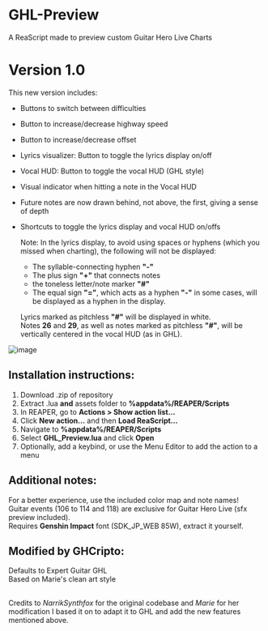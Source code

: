 # GHL-Preview
A ReaScript made to preview custom Guitar Hero Live Charts

# Version 1.0
This new version includes:
- Buttons to switch between difficulties
- Button to increase/decrease highway speed
- Button to increase/decrease offset
- Lyrics visualizer: Button to toggle the lyrics display on/off
- Vocal HUD: Button to toggle the vocal HUD (GHL style)
- Visual indicator when hitting a note in the Vocal HUD
- Future notes are now drawn behind, not above, the first, giving a sense of depth
- Shortcuts to toggle the lyrics display and vocal HUD on/offs

  Note:
  In the lyrics display, to avoid using spaces or hyphens (which you missed when charting), the following will not be displayed:
  - The syllable-connecting hyphen **"-"**
  - The plus sign **"+"** that connects notes
  - the toneless letter/note marker **"#"**
  - The equal sign **"="**, which acts as a hyphen **"-"** in some cases, will be displayed as a hyphen in the display.
  
  Lyrics marked as pitchless **"#"** will be displayed in white.  
  Notes **26** and **29**, as well as notes marked as pitchless **"#"**, will be vertically centered in the vocal HUD (as in GHL).

![image](https://github.com/user-attachments/assets/27ec277e-dcd1-45b4-abe1-7d49f43435f4)

## Installation instructions:
1. Download .zip of repository
2. Extract .lua **and** assets folder to **%appdata%/REAPER/Scripts**
3. In REAPER, go to **Actions > Show action list...**
4. Click **New action...** and then **Load ReaScript...**
5. Navigate to **%appdata%/REAPER/Scripts**
6. Select **GHL_Preview.lua** and click **Open**
7. Optionally, add a keybind, or use the Menu Editor to add the action to a menu

## Additional notes:
For a better experience, use the included color map and note names!  
Guitar events (106 to 114 and 118) are exclusive for Guitar Hero Live (sfx preview included).  
Requires **Genshin Impact** font (SDK_JP_WEB 85W), extract it yourself.

## Modified by GHCripto:
Defaults to Expert Guitar GHL  
Based on Marie's clean art style

##
Credits to _NarrikSynthfox_ for the original codebase and _Marie_ for her modification I based it on to adapt it to GHL and add the new features mentioned above.
